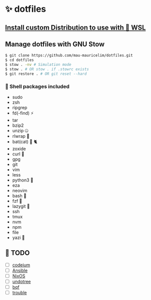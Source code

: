 # ✨ dotfiles

## [Install custom Distribution to use with 🐧 WSL](docs%2Fwsl.md)

## Manage dotfiles with GNU Stow
```bash
$ git clone https://github.com/mau-mauricelim/dotfiles.git
$ cd dotfiles
$ stow . -nv # Simulation mode
$ stow . # OR stow . if .stowrc exists
$ git restore . # OR git reset --hard
```

### 🐚 Shell packages included
- sudo
- zsh
- ripgrep
- fd(-find) ⚡
- tar
- bzip2
- unzip 🤐
- rlwrap 🌯
- bat(cat) 🦇 🐈
- zoxide
- curl 🥌
- gpg
- git
- vim
- less
- python3 🐍
- eza
- neovim
- bash 👊
- fzf 🌸
- lazygit 🦥
- ssh
- tmux
- nvm
- npm
- file
- yazi 🦆

## 📝 TODO
- [ ] [codeium](https://github.com/Exafunction/codeium.vim)
- [ ] [Ansible](https://www.ansible.com/)
- [ ] [NixOS](https://nixos.org/)
- [ ] [undotree](https://github.com/mbbill/undotree)
- [ ] [bqf](https://github.com/kevinhwang91/nvim-bqf)
- [ ] [trouble](https://github.com/folke/trouble.nvim)
